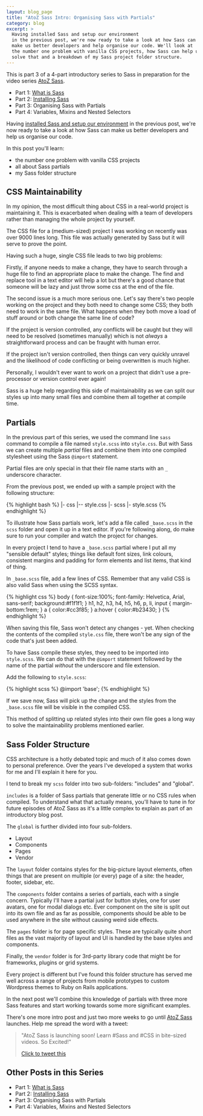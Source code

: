 ```yaml
---
layout: blog_page
title: "AtoZ Sass Intro: Organising Sass with Partials"
category: blog
excerpt: >
  Having installed Sass and setup our environment
  in the previous post, we're now ready to take a look at how Sass can
  make us better developers and help organise our code. We'll look at
  the number one problem with vanilla CSS projects, how Sass can help us
  solve that and a breakdown of my Sass project folder structure.
---
```


This is part 3 of a 4-part introductory series to Sass in preparation
for the video series [AtoZ Sass](http://www.atozsass.com).

* Part 1: [What is Sass](/blog/what-is-sass/)
* Part 2: [Installing Sass](/blog/installing-sass/)
* Part 3: Organising Sass with Partials
* Part 4: Variables, Mixins and Nested Selectors

Having [installed Sass and setup our environment](/blog/installing-sass)
in the previous post, we're now ready to take a look at how Sass can
make us better developers and help us organise our code.

In this post you'll learn:

* the number one problem with vanilla CSS projects
* all about Sass partials
* my Sass folder structure 

## CSS Maintainability

In my opinion, the most difficult thing about CSS in a real-world
project is maintaining it. This is exacerbated when dealing with a team
of developers rather than managing the whole project by yourself.

The CSS file for a (medium-sized) project I was working on recently was
over 9000 lines long. This file was actually generated by Sass but it
will serve to prove the point.

Having such a huge, single CSS file leads to two big problems:

Firstly, if anyone needs to make a change, they have to search through
a huge file to find an appropriate place to make the change. The find
and replace tool in a text editor will help a lot but there's a good
chance that someone will be lazy and just throw some css at the end of
the file.

The second issue is a much more serious one. Let's say there's two
people working on the project and they both need to change some CSS;
they both need to work in the same file. What happens when they both
move a load of stuff around or both change the same line of code?

If the project is version controlled, any conflicts will be caught but
they will need to be resolved (sometimes manually) which is not *always*
a straightforward process and can be fraught with human error. 

If the project isn't version controlled, then things can very quickly
unravel and the likelihood of code conflicting or being overwritten is
much higher.

Personally, I wouldn't ever want to work on a project that didn't use
a pre-processor or version control ever again!

Sass is a huge help regarding this side of maintainability as we can
split our styles up into many small files and combine them all together
at compile time.


## Partials

In the previous part of this series, we used the command line `sass`
command to compile a file named `style.scss` into `style.css`. But
with Sass we can create multiple *partial* files and combine them into
one compiled stylesheet using the Sass `@import` statement.

Partial files are only special in that their file name starts with an
`_` underscore character.

From the previous post, we ended up with a sample project with the
following structure:

{% highlight bash %}
|- css
   |-- style.css
|- scss
   |- style.scss
{% endhighlight %}

To illustrate how Sass partials work, let's add a file called
`_base.scss` in the `scss` folder and open it up in a text editor. If
you're following along, do make sure to run your compiler and watch the
project for changes.

In every project I tend to have a `_base.scss` partial where I put all
my "sensible default" styles; things like default font sizes, link
colours, consistent margins and padding for form elements and list
items, that kind of thing.

In `_base.scss` file, add a few lines of CSS. Remember that any valid
CSS is also valid Sass when using the SCSS syntax.

{% highlight css %}
body {
	font-size:100%;
	font-family: Helvetica, Arial, sans-serif;
	background:#f1f1f1;
}
h1, h2, h3, h4, h5, h6, p, li, input {
	margin-bottom:1rem;
}
a {
	color:#cc3f85;
}
a:hover {
	color:#b23430;
}
{% endhighlight %}

When saving this file, Sass won't detect any changes - yet.  When
checking the contents of the compiled `style.css` file, there won't be
any sign of the code that's just been added.

To have Sass compile these styles, they need to be imported into
`style.scss`.  We can do that with the `@import` statement followed by
the name of the partial *without* the underscore and file extension.

Add the following to `style.scss`:

{% highlight scss %}
	@import 'base';
{% endhighlight %}

If we save now, Sass will pick up the change and the styles from the
`_base.scss` file will be visible in the compiled CSS.

This method of splitting up related styles into their own file goes
a long way to solve the maintainability problems mentioned earlier.


## Sass Folder Structure

CSS architecture is a hotly debated topic and much of it also comes down
to personal preference. Over the years I've developed a system that
works for me and I'll explain it here for you.

I tend to break my `scss` folder into two sub-folders: "includes"
and "global".

`includes` is a folder of Sass partials that generate little
or no CSS rules when compiled. To understand what that actually means,
you'll have to tune in for future episodes of AtoZ Sass as it's a little
complex to explain as part of an introductory blog post.

The `global` is further divided into four sub-folders.

* Layout
* Components
* Pages
* Vendor

The `layout` folder contains styles for the big-picture layout elements,
often things that are present on multiple (or every) page of a site:
the header, footer, sidebar, etc.

The `components` folder contains a series of partials, each with
a single concern. Typically I'll have a partial just for button styles,
one for user avatars, one for modal dialogs etc. Ever component on the
site is split out into its own file and as far as possible, components
should be able to be used anywhere in the site without causing weird
side effects.

The `pages` folder is for page specific styles. These are typically
quite short files as the vast majority of layout and UI is handled by
the base styles and components. 

Finally, the `vendor` folder is for 3rd-party library code that might be
for frameworks, plugins or grid systems.

Every project is different but I've found this folder structure has
served me well across a range of projects from mobile prototypes to
custom Wordpress themes to Ruby on Rails applications.

In the next post we'll combine this knowledge of partials with three
more Sass features and start working towards some more significant examples.

There's one more intro post and just two more weeks to go until [AtoZ
Sass](http://www.atozsass.com) launches. Help me spread the word with
a tweet:

> "AtoZ Sass is launching soon! Learn #Sass and #CSS in bite-sized videos. So Excited!"
>
> [Click to tweet this](http://twitter.com/?status=AtoZ%20Sass%20is%20launching%20soon!%20Learn%20%23Sass%20and%20%23CSS%20in%20bite-sized%20videos%20So%20excited!%20http://www.atozsass.com)

## Other Posts in this Series

* Part 1: [What is Sass](/what-is-sass)
* Part 2: [Installing Sass](/installing-sass)
* Part 3: Organising Sass with Partials
* Part 4: Variables, Mixins and Nested Selectors
